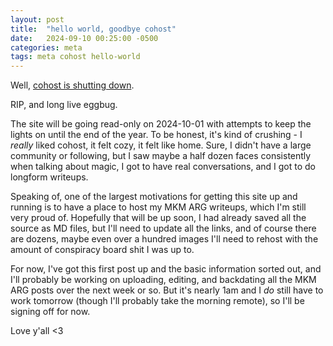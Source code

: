 ```yaml
---
layout: post
title:  "hello world, goodbye cohost"
date:   2024-09-10 00:25:00 -0500
categories: meta
tags: meta cohost hello-world
---
```


Well, [cohost is shutting down](https://cohost.org/staff/post/7611443-cohost-to-shut-down).

RIP, and long live eggbug.

The site will be going read-only on 2024-10-01 with attempts to keep the lights
on until the end of the year. To be honest, it's kind of crushing - I *really*
liked cohost, it felt cozy, it felt like home. Sure, I didn't have a large
community or following, but I saw maybe a half dozen faces consistently when
talking about magic, I got to have real conversations, and I got to do longform
writeups.

Speaking of, one of the largest motivations for getting this site up
and running is to have a place to host my MKM ARG writeups, which I'm still
very proud of. Hopefully that will be up soon, I had already saved all the
source as MD files, but I'll need to update all the links, and of course there
are dozens, maybe even over a hundred images I'll need to rehost with the
amount of conspiracy board shit I was up to.

For now, I've got this first post up and the basic information sorted out, and
I'll probably be working on uploading, editing, and backdating all the MKM ARG
posts over the next week or so. But it's nearly 1am and I *do* still have to
work tomorrow (though I'll probably take the morning remote), so I'll be
signing off for now.

Love y'all <3

